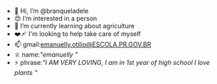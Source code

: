 - 👋 Hi, I’m @branqueladele
- 😍 I’m interested in a person
- 🌱 I’m currently learning about agriculture
- ❤️‍🩹 I'm looking to help take care of myself
- 📫 gmail:emanuelly.otilio@ESCOLA.PR.GOV.BR
- ♕ name:*"emanuelly "*
- ⚡ phrase:*"I AM VERY LOVING, I am in 1st year of high school I love plants
"*
<!---
branqueladela/branqueladela is a ✨ special ✨ repository because its `README.md` (this file) appears on your GitHub profile.
You can click the Preview link to take a look at your changes.
--->
